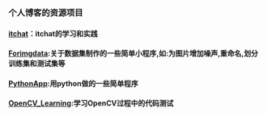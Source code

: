 ### 个人博客的资源项目

#### [itchat](https://github.com/King-Key/Blogger/tree/itchat/itchat)：itchat的学习和实践
#### [Forimgdata](https://github.com/King-Key/Blogger/tree/itchat/Forimgdata):关于数据集制作的一些简单小程序,如:为图片增加噪声,重命名,划分训练集和测试集等 
#### [PythonApp](https://github.com/King-Key/Blogger/tree/master/PythonApp):用python做的一些简单程序
#### [OpenCV_Learning]():学习OpenCV过程中的代码测试


